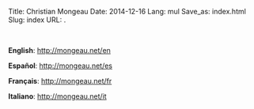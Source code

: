 Title: Christian Mongeau
Date: 2014-12-16
Lang: mul
Save_as: index.html
Slug: index
URL: .

<br />

**English**: <http://mongeau.net/en>

**Español**: <http://mongeau.net/es>

**Français**: <http://mongeau.net/fr>

**Italiano**: <http://mongeau.net/it>


